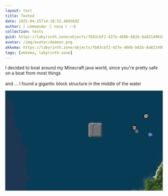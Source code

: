 ```yaml
---
layout: text
title: Texted
date: 2025-04-15T14:10:53.409569Z
author: ⸸ commander ░ nova ⸸ :~$
collection: texts
guid: https://labyrinth.zone/objects/fb83cbf2-427e-460b-b82b-8a82149018b7
avatar: /img/avatar/daemon.png
akkoma: https://labyrinth.zone/objects/fb83cbf2-427e-460b-b82b-8a82149018b7
tags: [akkoma, labyrinth-zone]
---
```


<p>I decided to boat around my Minecraft java world, since you're pretty safe on a boat from most things<br><br>and ... I found a gigantic block structure in the middle of the water</p><img src="/assets/text_media/bd72a62ce65688a22cc1bcdd8fedf3a84900e51149c2a5e627d86fe850aabaca.png" alt="" />